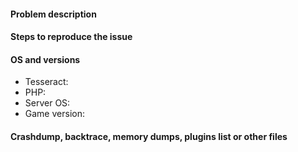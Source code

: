
#### Problem description
<!--- Any question asked here will be marked as spam! -->
<!--- Write a short description about the issue -->

#### Steps to reproduce the issue
<!--- Help us find the problem by adding steps to reproduce the issue -->

#### OS and versions
<!---
Use the 'version' command in Tesseract.
If the version is invalid, the issue will be CLOSED and marked as spam!
Game versions include Pocket Edition and Windows 10 Edition Beta
NOTE: If you are using WINDOWS 10 Edition, please remember to let us know!
-->
* Tesseract:
* PHP:
* Server OS:
* Game version: 

#### Crashdump, backtrace, memory dumps, plugins list or other files
<!--- You can use links here or you can paste in the below block -->
```
```
